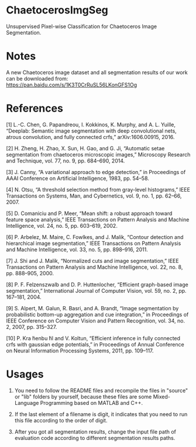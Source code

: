 # ChaetocerosImgSeg
Unsupervised Pixel-wise Classification for Chaetoceros Image Segmentation.

# Notes
A new Chaetoceros image dataset and all segmentation results of our work can be downloaded from: https://pan.baidu.com/s/1K3T0CrRuSL56LKonGFS1Og

# References
[1] L.-C. Chen, G. Papandreou, I. Kokkinos, K. Murphy, and A. L. Yuille, “Deeplab: Semantic image segmentation with deep convolutional nets, atrous convolution, and fully connected crfs,” arXiv:1606.00915, 2016.

[2] H. Zheng, H. Zhao, X. Sun, H. Gao, and G. Ji, “Automatic setae segmentation from chaetoceros microscopic images,” Microscopy Research and Technique, vol. 77, no. 9, pp. 684–690, 2014.

[3] J. Canny, “A variational approach to edge detection,” in Proceedings of AAAI Conference on Artificial Intelligence, 1983, pp. 54–58.

[4] N. Otsu, “A threshold selection method from gray-level histograms,” IEEE Transactions on Systems, Man, and Cybernetics, vol. 9, no. 1, pp. 62–66, 2007.

[5] D. Comaniciu and P. Meer, “Mean shift: a robust approach toward feature space analysis,” IEEE Transactions on Pattern Analysis and Machine Intelligence, vol. 24, no. 5, pp. 603–619, 2002.

[6] P. Arbelez, M. Maire, C. Fowlkes, and J. Malik, “Contour detection and hierarchical image segmentation,” IEEE Transactions on Pattern Analysis and Machine Intelligence, vol. 33, no. 5, pp. 898–916, 2011.

[7] J. Shi and J. Malik, “Normalized cuts and image segmentation,” IEEE Transactions on Pattern Analysis and Machine Intelligence, vol. 22, no. 8, pp. 888–905, 2000.

[8] P. F. Felzenszwalb and D. P. Huttenlocher, “Efficient graph-based image segmentation,” International Journal of Computer Vision, vol. 59, no. 2, pp. 167–181, 2004.

[9] S. Alpert, M. Galun, R. Basri, and A. Brandt, “Image segmentation by probabilistic bottom-up aggregation and cue integration,” in Proceedings of IEEE Conference on Computer Vision and Pattern Recognition, vol. 34, no. 2, 2007, pp. 315–327.

[10] P. Kra ̈henbu ̈hl and V. Koltun, “Efficient inference in fully connected crfs with gaussian edge potentials,” in Proceedings of Annual Conference on Neural Information Processing Systems, 2011, pp. 109–117.

# Usages
1. You need to follow the README files and recompile the files in "source" or "lib" folders by yourself, because these files are some Mixed-Language Programming based on MATLAB and C++.

2. If the last element of a filename is digit, it indicates that you need to run this file according to the order of digit.

3. After you got all segmentation results, change the input file path of evaluation code according to different segmentation results paths.
